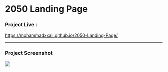 # 2050 Landing Page


### Project Live :
https://mohammadxxali.github.io/2050-Landing-Page/

----------

### Project Screenshot
![](https://github.com/mohammadxxali/2050-Landing-Page/blob/main/Screenshot.png)
